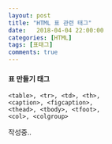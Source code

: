 ```yaml
---
layout: post
title: "HTML 표 관련 태그"
date:   2018-04-04 22:00:00
categories: [HTML]
tags: [표태그]
comments: true
---
```


#### 표 만들기 태그  
```
<table>, <tr>, <td>, <th>,  
<caption>, <figcaption>,  
<thead>, <tbody>, <tfoot>,  
<col>, <colgroup>
```  
<!--more-->

작성중..
